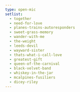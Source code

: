 ```yaml
---
type: open-mic
setlist:
  - together
  - need-for-love
  - planes-trains-autoresponders
  - sweet-grass-memory
  - wander-with-me
  - the-weight
  - leeds-devil
  - wayward-sister
  - thats-what-i-call-love
  - greatest-gift
  - queen-of-the-carnival
  - black-velvet-band
  - whiskey-in-the-jar
  - mcalpines-fusiliers
  - dicey-riley
---
```

